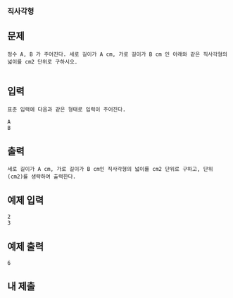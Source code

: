 ### 직사각형

## 문제

```
정수 A, B 가 주어진다. 세로 길이가 A cm, 가로 길이가 B cm 인 아래와 같은 직사각형의 넓이를 cm2 단위로 구하시오.
```

<img alt="" src="https://upload.acmicpc.net/4709c305-92ed-40a0-ab2e-3ade81daed95/-/preview/">

## 입력

```
표준 입력에 다음과 같은 형태로 입력이 주어진다.

A
B
```

## 출력

```
세로 길이가 A cm, 가로 길이가 B cm인 직사각형의 넓이를 cm2 단위로 구하고, 단위 (cm2)를 생략하여 출력한다.
```

## 예제 입력

```
2
3
```

## 예제 출력

```
6
```

## 내 제출

```js

```
